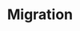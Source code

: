 ---
sidebar_position: 8
description: Learn how to migrate from a version to the next one.
title: Migration
---